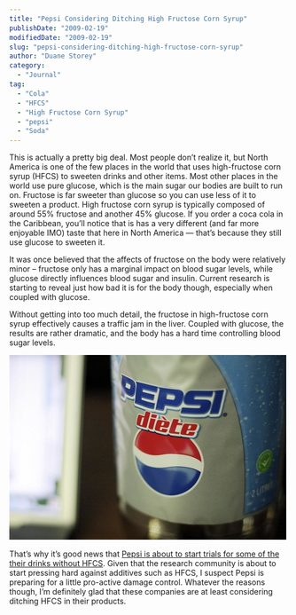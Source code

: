 ```yaml
---
title: "Pepsi Considering Ditching High Fructose Corn Syrup"
publishDate: "2009-02-19"
modifiedDate: "2009-02-19"
slug: "pepsi-considering-ditching-high-fructose-corn-syrup"
author: "Duane Storey"
category:
  - "Journal"
tag:
  - "Cola"
  - "HFCS"
  - "High Fructose Corn Syrup"
  - "pepsi"
  - "Soda"
---
```


This is actually a pretty big deal. Most people don’t realize it, but North America is one of the few places in the world that uses high-fructose corn syrup (HFCS) to sweeten drinks and other items. Most other places in the world use pure glucose, which is the main sugar our bodies are built to run on. Fructose is far sweeter than glucose so you can use less of it to sweeten a product. High fructose corn syrup is typically composed of around 55% fructose and another 45% glucose. If you order a coca cola in the Caribbean, you’ll notice that is has a very different (and far more enjoyable IMO) taste that here in North America — that’s because they still use glucose to sweeten it.

It was once believed that the affects of fructose on the body were relatively minor – fructose only has a marginal impact on blood sugar levels, while glucose directly influences blood sugar and insulin. Current research is starting to reveal just how bad it is for the body though, especially when coupled with glucose.

Without getting into too much detail, the fructose in high-fructose corn syrup effectively causes a traffic jam in the liver. Coupled with glucose, the results are rather dramatic, and the body has a hard time controlling blood sugar levels.

![Pepsi](_images/pepsi-considering-ditching-high-fructose-corn-syrup-1.jpg)

That’s why it’s good news that [Pepsi is about to start trials for some of the their drinks without HFCS](http://www.psfk.com/2009/02/pepsi-to-trial-olde-sugar-based-soda-in-the-us.html). Given that the research community is about to start pressing hard against additives such as HFCS, I suspect Pepsi is preparing for a little pro-active damage control. Whatever the reasons though, I’m definitely glad that these companies are at least considering ditching HFCS in their products.
